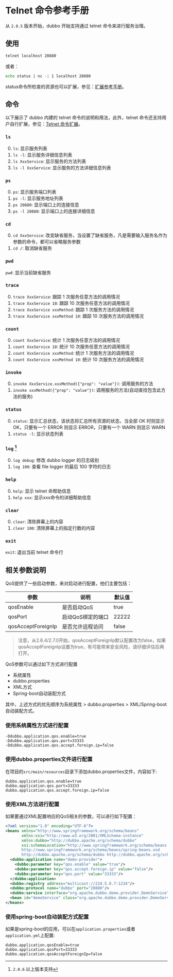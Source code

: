# Telnet 命令参考手册

从 `2.0.5` 版本开始，dubbo 开始支持通过 telnet 命令来进行服务治理。

## 使用

```sh
telnet localhost 20880
```

或者：

```sh
echo status | nc -i 1 localhost 20880
```


status命令所检查的资源也可以扩展，参见：[扩展参考手册](../../dev/impls/status-checker.md)。

## 命令

以下展示了 dubbo 内建的 telnet 命令的说明和用法，此外，telnet 命令还支持用户自行扩展，参见：[Telnet 命令扩展](../../dev/impls/telnet-handler.md)。

### `ls`

0. `ls`: 显示服务列表
0. `ls -l`: 显示服务详细信息列表
0. `ls XxxService`: 显示服务的方法列表
0. `ls -l XxxService`: 显示服务的方法详细信息列表


### `ps`

0. `ps`: 显示服务端口列表
0. `ps -l`: 显示服务地址列表
0. `ps 20880`: 显示端口上的连接信息
0. `ps -l 20880`: 显示端口上的连接详细信息


### `cd`

0. `cd XxxService`: 改变缺省服务，当设置了缺省服务，凡是需要输入服务名作为参数的命令，都可以省略服务参数
0. `cd /`: 取消缺省服务

### `pwd`

`pwd`: 显示当前缺省服务

### `trace`

0. `trace XxxService`: 跟踪 1 次服务任意方法的调用情况
0. `trace XxxService 10`: 跟踪 10 次服务任意方法的调用情况
0. `trace XxxService xxxMethod`: 跟踪 1 次服务方法的调用情况
0. `trace XxxService xxxMethod 10`: 跟踪 10 次服务方法的调用情况

### `count`

0. `count XxxService`: 统计 1 次服务任意方法的调用情况
0. `count XxxService 10`: 统计 10 次服务任意方法的调用情况
0. `count XxxService xxxMethod`: 统计 1 次服务方法的调用情况
0. `count XxxService xxxMethod 10`: 统计 10 次服务方法的调用情况

### `invoke`

0. `invoke XxxService.xxxMethod({"prop": "value"})`: 调用服务的方法
0. `invoke xxxMethod({"prop": "value"})`: 调用服务的方法(自动查找包含此方法的服务)

### `status`

0. `status`: 显示汇总状态，该状态将汇总所有资源的状态，当全部 OK 时则显示 OK，只要有一个 ERROR 则显示 ERROR，只要有一个 WARN 则显示 WARN
0. `status -l`: 显示状态列表

### `log` [^1]

0. `log debug`: 修改 dubbo logger 的日志级别
0. `log 100`: 查看 file logger 的最后 100 字符的日志

### `help`

0. `help`: 显示 telnet 命帮助信息
0. `help xxx`: 显示xxx命令的详细帮助信息

### `clear`

0. `clear`: 清除屏幕上的内容
0. `clear 100`: 清除屏幕上的指定行数的内容

### `exit`

`exit`: 退出当前 telnet 命令行

[^1]: `2.0.6` 以上版本支持

## 相关参数说明

QoS提供了一些启动参数，来对启动进行配置，他们主要包括：

| 参数               | 说明              | 默认值 |
| ------------------ | ----------------- | ------ |
| qosEnable          | 是否启动QoS       | true   |
| qosPort            | 启动QoS绑定的端口 | 22222  |
| qosAcceptForeignIp | 是否允许远程访问  | false  |

> 注意，从2.6.4/2.7.0开始，qosAcceptForeignIp默认配置改为false，如果qosAcceptForeignIp设置为true，有可能带来安全风险，请仔细评估后再打开。

QoS参数可以通过如下方式进行配置

* 系统属性
* dubbo.properties
* XML方式
* Spring-boot自动装配方式

其中，上述方式的优先顺序为系统属性 > dubbo.properties > XML/Spring-boot自动装配方式。

### 使用系统属性方式进行配置

```
-Ddubbo.application.qos.enable=true
-Ddubbo.application.qos.port=33333
-Ddubbo.application.qos.accept.foreign.ip=false
```

### 使用dubbo.properties文件进行配置

在项目的`src/main/resources`目录下添加dubbo.properties文件，内容如下:
```
dubbo.application.qos.enable=true
dubbo.application.qos.port=33333
dubbo.application.qos.accept.foreign.ip=false
```

### 使用XML方法进行配置

如果要通过XML配置响应的QoS相关的参数，可以进行如下配置：

```xml
<?xml version="1.0" encoding="UTF-8"?>
<beans xmlns="http://www.springframework.org/schema/beans"
       xmlns:xsi="http://www.w3.org/2001/XMLSchema-instance"
       xmlns:dubbo="http://dubbo.apache.org/schema/dubbo"
       xsi:schemaLocation="http://www.springframework.org/schema/beans
       http://www.springframework.org/schema/beans/spring-beans.xsd
       http://dubbo.apache.org/schema/dubbo http://dubbo.apache.org/schema/dubbo/dubbo.xsd">
  <dubbo:application name="demo-provider">
    <dubbo:parameter key="qos.enable" value="true"/>
    <dubbo:parameter key="qos.accept.foreign.ip" value="false"/>
    <dubbo:parameter key="qos.port" value="33333"/>
  </dubbo:application>
  <dubbo:registry address="multicast://224.5.6.7:1234"/>
  <dubbo:protocol name="dubbo" port="20880"/>
  <dubbo:service interface="org.apache.dubbo.demo.provider.DemoService" ref="demoService"/>
  <bean id="demoService" class="org.apache.dubbo.demo.provider.DemoServiceImpl"/>
</beans>
```

### 使用spring-boot自动装配方式配置

如果是spring-boot的应用，可以在`application.properties`或者`application.yml`上配置:

```
dubbo.application.qosEnable=true
dubbo.application.qosPort=33333
dubbo.application.qosAcceptForeignIp=false
```


